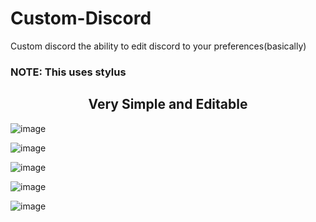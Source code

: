 # Custom-Discord
Custom discord the ability to edit discord to your preferences(basically)

<h3>NOTE: This uses stylus</h3>
<center>
<h2> Very Simple and Editable </h2>
</center>

![image](https://user-images.githubusercontent.com/107376979/173761755-25c07487-ee73-4ec0-854c-fa5aa8e09a9e.png)

![image](https://user-images.githubusercontent.com/107376979/173772137-58a36e27-0704-4791-87d2-b47861089f00.png)

![image](https://user-images.githubusercontent.com/107376979/173760505-8d4f9151-3491-453f-9cf9-98fe24eab8b0.png)

![image](https://user-images.githubusercontent.com/107376979/173760571-fb792efe-8f4c-47bb-b542-80214f4a1a3f.png)

![image](https://user-images.githubusercontent.com/107376979/173760644-9756399c-f072-4373-9ee8-ede4bd820431.png)
  
